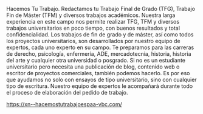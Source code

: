 Hacemos Tu Trabajo. Redactamos tu Trabajo Final de Grado (TFG), Trabajo Fin de Máster (TFM) y diversos trabajos académicos.
Nuestra larga experiencia en este campo nos permite realizar TFG, TFM y diversos trabajos universitarios en poco tiempo, con buenos resultados 
y total confidencialidad. Los trabajos de fin de grado y de máster, así como todos los proyectos universitarios, son desarrollados por nuestro 
equipo de expertos, cada uno experto en su campo. Te preparamos para las carreras de derecho, psicología, enfermería, ADE, mercadotecnia, historia, 
historia del arte y cualquier otra universidad o posgrado. Si no es un estudiante universitario pero necesita una publicación de blog, contenido web o 
escritor de proyectos comerciales, también podemos hacerlo. Es por eso que ayudamos no solo con ensayos de tipo universitario, sino con cualquier tipo de 
escritura. Nuestro equipo de expertos le acompañará durante todo el proceso de elaboración del pedido de trabajo.

https://xn--hacemostutrabajoespaa-vbc.com/



